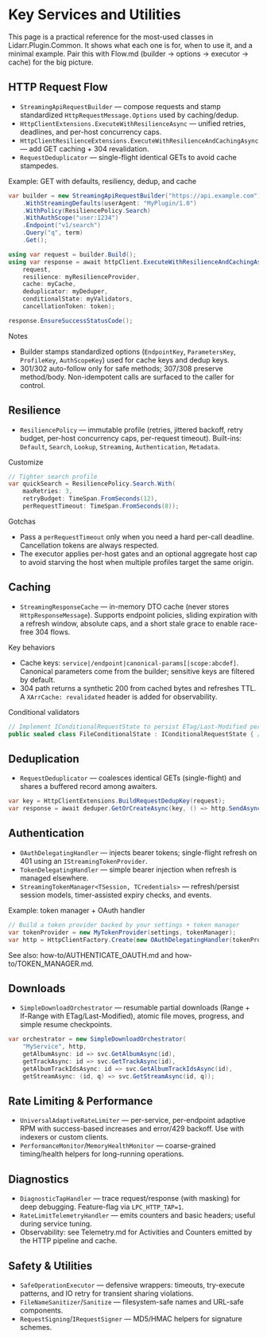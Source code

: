 # Key Services and Utilities

This page is a practical reference for the most-used classes in Lidarr.Plugin.Common. It shows what each one is for, when to use it, and a minimal example. Pair this with Flow.md (builder → options → executor → cache) for the big picture.

## HTTP Request Flow

- `StreamingApiRequestBuilder` — compose requests and stamp standardized `HttpRequestMessage.Options` used by caching/dedup.
- `HttpClientExtensions.ExecuteWithResilienceAsync` — unified retries, deadlines, and per-host concurrency caps.
- `HttpClientResilienceExtensions.ExecuteWithResilienceAndCachingAsync` — add GET caching + 304 revalidation.
- `RequestDeduplicator` — single-flight identical GETs to avoid cache stampedes.

Example: GET with defaults, resiliency, dedup, and cache

```csharp
var builder = new StreamingApiRequestBuilder("https://api.example.com")
    .WithStreamingDefaults(userAgent: "MyPlugin/1.0")
    .WithPolicy(ResiliencePolicy.Search)
    .WithAuthScope("user:1234")
    .Endpoint("v1/search")
    .Query("q", term)
    .Get();

using var request = builder.Build();
using var response = await httpClient.ExecuteWithResilienceAndCachingAsync(
    request,
    resilience: myResilienceProvider,
    cache: myCache,
    deduplicator: myDeduper,
    conditionalState: myValidators,
    cancellationToken: token);

response.EnsureSuccessStatusCode();
```

Notes

- Builder stamps standardized options (`EndpointKey`, `ParametersKey`, `ProfileKey`, `AuthScopeKey`) used for cache keys and dedup keys.
- 301/302 auto-follow only for safe methods; 307/308 preserve method/body. Non-idempotent calls are surfaced to the caller for control.

## Resilience

- `ResiliencePolicy` — immutable profile (retries, jittered backoff, retry budget, per-host concurrency caps, per-request timeout). Built-ins: `Default`, `Search`, `Lookup`, `Streaming`, `Authentication`, `Metadata`.

Customize

```csharp
// Tighter search profile
var quickSearch = ResiliencePolicy.Search.With(
    maxRetries: 3,
    retryBudget: TimeSpan.FromSeconds(12),
    perRequestTimeout: TimeSpan.FromSeconds(8));
```

Gotchas

- Pass a `perRequestTimeout` only when you need a hard per-call deadline. Cancellation tokens are always respected.
- The executor applies per-host gates and an optional aggregate host cap to avoid starving the host when multiple profiles target the same origin.

## Caching

- `StreamingResponseCache` — in-memory DTO cache (never stores `HttpResponseMessage`). Supports endpoint policies, sliding expiration with a refresh window, absolute caps, and a short stale grace to enable race-free 304 flows.

Key behaviors

- Cache keys: `service|/endpoint|canonical-params[|scope:abcdef]`. Canonical parameters come from the builder; sensitive keys are filtered by default.
- 304 path returns a synthetic 200 from cached bytes and refreshes TTL. A `XArrCache: revalidated` header is added for observability.

Conditional validators

```csharp
// Implement IConditionalRequestState to persist ETag/Last-Modified per cache key
public sealed class FileConditionalState : IConditionalRequestState { /* ... */ }
```

## Deduplication

- `RequestDeduplicator` — coalesces identical GETs (single-flight) and shares a buffered record among awaiters.

```csharp
var key = HttpClientExtensions.BuildRequestDedupKey(request);
var response = await deduper.GetOrCreateAsync(key, () => http.SendAsync(request, token), token);
```

## Authentication

- `OAuthDelegatingHandler` — injects bearer tokens; single-flight refresh on 401 using an `IStreamingTokenProvider`.
- `TokenDelegatingHandler` — simple bearer injection when refresh is managed elsewhere.
- `StreamingTokenManager<TSession, TCredentials>` — refresh/persist session models, timer-assisted expiry checks, and events.

Example: token manager + OAuth handler

```csharp
// Build a token provider backed by your settings + token manager
var tokenProvider = new MyTokenProvider(settings, tokenManager);
var http = HttpClientFactory.Create(new OAuthDelegatingHandler(tokenProvider, logger));
```

See also: how-to/AUTHENTICATE_OAUTH.md and how-to/TOKEN_MANAGER.md.

## Downloads

- `SimpleDownloadOrchestrator` — resumable partial downloads (Range + If-Range with ETag/Last-Modified), atomic file moves, progress, and simple resume checkpoints.

```csharp
var orchestrator = new SimpleDownloadOrchestrator(
    "MyService", http,
    getAlbumAsync: id => svc.GetAlbumAsync(id),
    getTrackAsync: id => svc.GetTrackAsync(id),
    getAlbumTrackIdsAsync: id => svc.GetAlbumTrackIdsAsync(id),
    getStreamAsync: (id, q) => svc.GetStreamAsync(id, q));
```

## Rate Limiting & Performance

- `UniversalAdaptiveRateLimiter` — per-service, per-endpoint adaptive RPM with success-based increases and error/429 backoff. Use with indexers or custom clients.
- `PerformanceMonitor`/`MemoryHealthMonitor` — coarse-grained timing/health helpers for long-running operations.

## Diagnostics

- `DiagnosticTapHandler` — trace request/response (with masking) for deep debugging. Feature-flag via `LPC_HTTP_TAP=1`.
- `RateLimitTelemetryHandler` — emits counters and basic headers; useful during service tuning.
- Observability: see Telemetry.md for Activities and Counters emitted by the HTTP pipeline and cache.

## Safety & Utilities

- `SafeOperationExecutor` — defensive wrappers: timeouts, try-execute patterns, and IO retry for transient sharing violations.
- `FileNameSanitizer`/`Sanitize` — filesystem-safe names and URL-safe components.
- `RequestSigning`/`IRequestSigner` — MD5/HMAC helpers for signature schemes.

